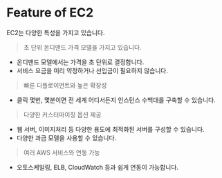 # Feature of EC2

EC2는 다양한 특성을 가지고 있습니다.

> 초 단위 온디맨드 가격 모델을 가지고 있습니다.

- 온디맨드 모델에서는 가격을 초 단위로 결정합니다.
- 서비스 요금을 미리 약정하거나 선입금이 필요하지 않습니다.

> 빠른 디플로이먼트와 높은 확장성

- 클릭 몇번, 몇분이면 전 세계 어디서든지 인스턴스 수백대를 구축할 수 있습니다.

> 다양한 커스터마이징 옵션 제공

- 웹 서버, 이미지처리 등 다양한 용도에 최적화된 서버를 구성할 수 있습니다.
- 다양한 과금 모델을 사용할 수 있습니다.

> 여러 AWS 서비스와 연동 가능

- 오토스케일링, ELB, CloudWatch 등과 쉽게 연동이 가능합니다.
